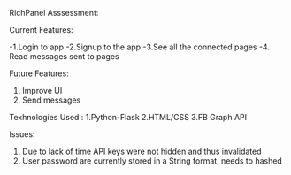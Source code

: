 RichPanel Asssessment:

Current Features:

-1.Login to app
-2.Signup to the app
-3.See all the connected pages
-4. Read messages sent to pages

Future Features:
1. Improve UI 
2. Send messages 


Texhnologies Used :
1.Python-Flask
2.HTML/CSS
3.FB Graph API


Issues:
1. Due to lack of time API keys were not hidden and thus invalidated
2. User password are currently stored in a String format, needs to hashed
